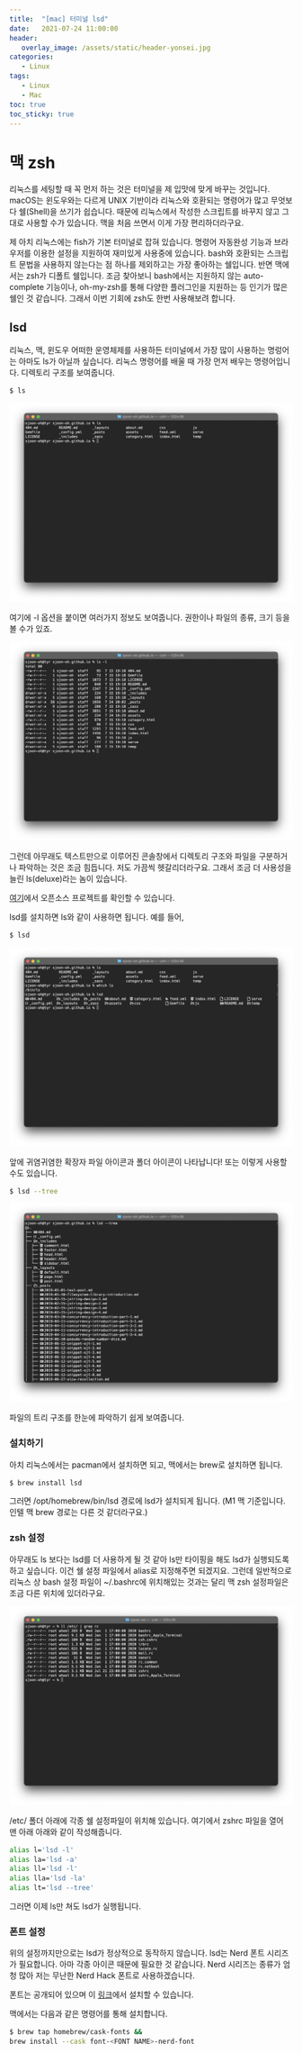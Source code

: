 ```yaml
---
title:  "[mac] 터미널 lsd"
date:   2021-07-24 11:00:00
header:
   overlay_image: /assets/static/header-yonsei.jpg
categories: 
   - Linux
tags:
   - Linux
   - Mac
toc: true
toc_sticky: true
---
```


# 맥 zsh

리눅스를 세팅할 때 꼭 먼저 하는 것은 터미널을 제 입맛에 맞게 바꾸는 것입니다. macOS는 윈도우와는 다르게 UNIX 기반이라 리눅스와 호환되는 명령어가 많고 무엇보다 쉘(Shell)을 쓰기가 쉽습니다. 때문에 리눅스에서 작성한 스크립트를 바꾸지 않고 그대로 사용할 수가 있습니다. 맥을 처음 쓰면서 이게 가장 편리하더라구요. 

<!--more-->

제 아치 리눅스에는 fish가 기본 터미널로 잡혀 있습니다. 명령어 자동완성 기능과 브라우저를 이용한 설정을 지원하여 재미있게 사용중에 있습니다. bash와 호환되는 스크립트 문법을 사용하지 않는다는 점 하나를 제외하고는 가장 좋아하는 쉘입니다. 반면 맥에서는 zsh가 디폴트 쉘입니다. 조금 찾아보니 bash에서는 지원하지 않는 auto-complete 기능이나, oh-my-zsh를 통해 다양한 플러그인을 지원하는 등 인기가 많은 쉘인 것 같습니다. 그래서 이번 기회에 zsh도 한번 사용해보려 합니다.

## lsd

리눅스, 맥, 윈도우 어떠한 운영체제를 사용하든 터미널에서 가장 많이 사용하는 명렁어는 아마도 ls가 아닐까 싶습니다. 리눅스 명령어를 배울 때 가장 먼저 배우는 명령어입니다. 디렉토리 구조를 보여줍니다.

```sh
$ ls
```

![scs1](../assets/posts/2021-07-24-mac-terminal/screenshot-1.png)

여기에 -l 옵션을 붙이면 여러가지 정보도 보여줍니다. 권한이나 파일의 종류, 크기 등을 볼 수가 있죠. 

![scs1](../assets/posts/2021-07-24-mac-terminal/screenshot-4.png)

그런데 아무래도 텍스트만으로 이루어진 콘솔창에서 디렉토리 구조와 파일을 구분하거나 파악하는 것은 조금 힘듭니다. 저도 가끔씩 헷갈리더라구요. 그래서 조금 더 사용성을 늘린 ls(deluxe)라는 놈이 있습니다.

[여기](https://github.com/Peltoche/lsd)에서 오픈소스 프로젝트를 확인할 수 있습니다.

lsd를 설치하면 ls와 같이 사용하면 됩니다. 예를 들어, 

```sh
$ lsd
```

![scs1](../assets/posts/2021-07-24-mac-terminal/screenshot-2.png)

앞에 귀염귀염한 확장자 파일 아이콘과 폴더 아이콘이 나타납니다! 또는 이렇게 사용할 수도 있습니다.

```sh
$ lsd --tree
```

![scs1](../assets/posts/2021-07-24-mac-terminal/screenshot-3.png)

파일의 트리 구조를 한눈에 파악하기 쉽게 보여줍니다. 

### 설치하기

아치 리눅스에서는 pacman에서 설치하면 되고, 맥에서는 brew로 설치하면 됩니다.

```sh
$ brew install lsd
```

그러면 /opt/homebrew/bin/lsd 경로에 lsd가 설치되게 됩니다. (M1 맥 기준입니다. 인텔 맥 brew 경로는 다른 것 같더라구요.)

### zsh 설정

아무래도 ls 보다는 lsd를 더 사용하게 될 것 같아 ls만 타이핑을 해도 lsd가 실행되도록 하고 싶습니다. 이건 쉘 설정 파일에서 alias로 지정해주면 되겠지요. 그런데 일반적으로 리눅스 상 bash 설정 파일이 ~/.bashrc에 위치해있는 것과는 달리 맥 zsh 설정파일은 조금 다른 위치에 있더라구요. 

![scs1](../assets/posts/2021-07-24-mac-terminal/screenshot-5.png)

/etc/ 폴더 아래에 각종 쉘 설정파일이 위치해 있습니다. 여기에서 zshrc 파일을 열어 맨 아래 아래와 같이 작성해줍니다.

```sh
alias l='lsd -l'
alias la='lsd -a'
alias ll='lsd -l'
alias lla='lsd -la'
alias lt='lsd --tree'
```

그러면 이제 ls만 쳐도 lsd가 실행됩니다.

### 폰트 설정

위의 설정까지만으로는 lsd가 정상적으로 동작하지 않습니다. lsd는 Nerd 폰트 시리즈가 필요합니다. 아마 각종 아이콘 때문에 필요한 것 같습니다. Nerd 시리즈는 종류가 엄청 많아 저는 무난한 Nerd Hack 폰트로 사용하겠습니다.

폰트는 공개되어 있으며 이 [링크](https://www.nerdfonts.com/font-downloads)에서 설치할 수 있습니다.

맥에서는 다음과 같은 명령어를 통해 설치합니다.

```sh
$ brew tap homebrew/cask-fonts &&
brew install --cask font-<FONT NAME>-nerd-font
```